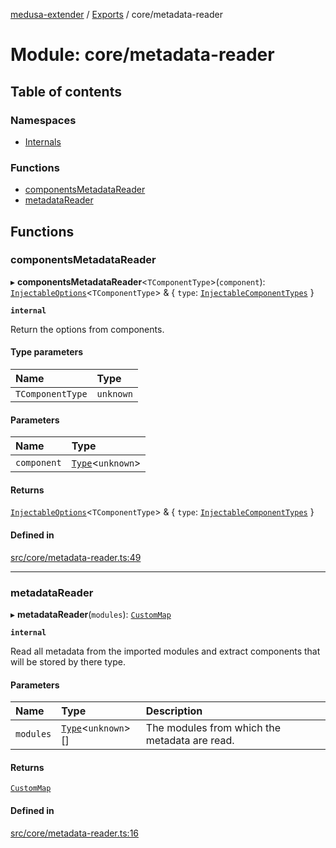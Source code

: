[medusa-extender](../README.md) / [Exports](../modules.md) / core/metadata-reader

# Module: core/metadata-reader

## Table of contents

### Namespaces

- [Internals](core_metadata_reader.Internals.md)

### Functions

- [componentsMetadataReader](core_metadata_reader.md#componentsmetadatareader)
- [metadataReader](core_metadata_reader.md#metadatareader)

## Functions

### componentsMetadataReader

▸ **componentsMetadataReader**<`TComponentType`\>(`component`): [`InjectableOptions`](core_types.md#injectableoptions)<`TComponentType`\> & { `type`: [`InjectableComponentTypes`](core_types.md#injectablecomponenttypes)  }

**`internal`**

Return the options from components.

#### Type parameters

| Name | Type |
| :------ | :------ |
| `TComponentType` | `unknown` |

#### Parameters

| Name | Type |
| :------ | :------ |
| `component` | [`Type`](../interfaces/core_types.Type.md)<`unknown`\> |

#### Returns

[`InjectableOptions`](core_types.md#injectableoptions)<`TComponentType`\> & { `type`: [`InjectableComponentTypes`](core_types.md#injectablecomponenttypes)  }

#### Defined in

[src/core/metadata-reader.ts:49](https://github.com/adrien2p/medusa-extender/blob/a1229a5/src/core/metadata-reader.ts#L49)

___

### metadataReader

▸ **metadataReader**(`modules`): [`CustomMap`](../classes/core_metadata_reader.Internals.CustomMap.md)

**`internal`**

Read all metadata from the imported modules and extract components that will be stored by there type.

#### Parameters

| Name | Type | Description |
| :------ | :------ | :------ |
| `modules` | [`Type`](../interfaces/core_types.Type.md)<`unknown`\>[] | The modules from which the metadata are read. |

#### Returns

[`CustomMap`](../classes/core_metadata_reader.Internals.CustomMap.md)

#### Defined in

[src/core/metadata-reader.ts:16](https://github.com/adrien2p/medusa-extender/blob/a1229a5/src/core/metadata-reader.ts#L16)
